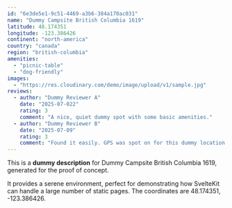 ```yaml
---
id: "6e3de5e1-9c51-4469-a3b6-384a170ac031"
name: "Dummy Campsite British Columbia 1619"
latitude: 48.174351
longitude: -123.386426
continent: "north-america"
country: "canada"
region: "british-columbia"
amenities:
  - "picnic-table"
  - "dog-friendly"
images:
  - "https://res.cloudinary.com/demo/image/upload/v1/sample.jpg"
reviews:
  - author: "Dummy Reviewer A"
    date: "2025-07-022"
    rating: 3
    comment: "A nice, quiet dummy spot with some basic amenities."
  - author: "Dummy Reviewer B"
    date: "2025-07-09"
    rating: 3
    comment: "Found it easily. GPS was spot on for this dummy location."
---
```


This is a **dummy description** for Dummy Campsite British Columbia 1619, generated for the proof of concept.

It provides a serene environment, perfect for demonstrating how SvelteKit can handle a large number of static pages. The coordinates are 48.174351, -123.386426.
